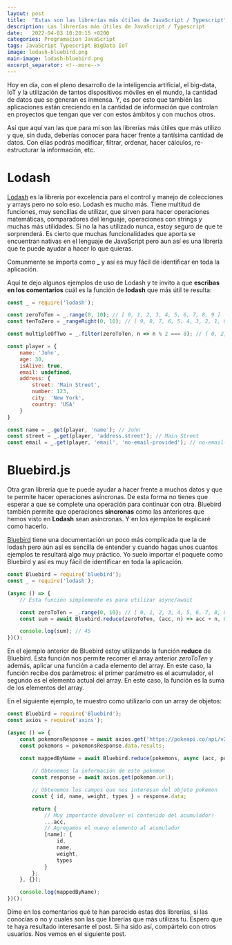 ```yaml
---
layout: post
title:  "Estas son las librerías más útiles de JavaScript / Typescript"
description: Las librerías más útiles de JavaScript / Typescript
date:   2022-04-03 10:20:15 +0200
categories: Programacion JavaScript
tags: JavaScript Typescript BigData IoT
image: lodash-bluebird.png
main-image: lodash-bluebird.png
excerpt_separator: <!--more-->
---
```

Hoy en día, con el pleno desarrollo de la inteligencia artificial, el big-data, IoT y la utilización de tantos dispositivos móviles en el mundo, la cantidad de datos que se generan es inmensa. Y, es por esto que también las aplicaciones están creciendo en la cantidad de información que controlan en proyectos que tengan que ver con estos ámbitos y con muchos otros.

Así que aquí van las que para mí son las librerías más útiles que más utilizo y que, sin duda, deberías conocer para hacer frente a tantísima cantidad de datos. Con ellas podrás modificar, filtrar, ordenar, hacer cálculos, re-estructurar la información, etc.

# Lodash
[Lodash](https://lodash.com/) es la librería por excelencia para el control y manejo de colecciones y arrays pero no solo eso. Lodash es mucho más. Tiene multitud de funciones, muy sencillas de utilizar, que sirven para hacer operaciones matemáticas, comparadores del lenguaje, operaciones con strings y muchas más utilidades. Si no la has utilizado nunca, estoy seguro de que te sorprenderá. Es cierto que muchas funcionalidades que aporta se encuentran nativas en el lenguaje de JavaScript pero aun así es una librería que te puede ayudar a hacer lo que quieras.

Comunmente se importa como **_** y así es muy fácil de identificar en toda la aplicación.

Aquí te dejo algunos ejemplos de uso de Lodash y te invito a que **escribas en los comentarios** cuál es la función de **lodash** que más útil te resulta:

```javascript
const _ = require('lodash');

const zeroToTen = _.range(0, 10); // [ 0, 1, 2, 3, 4, 5, 6, 7, 8, 9 ]
const tenToZero = _rangeRight(0, 10); // [ 9, 8, 7, 6, 5, 4, 3, 2, 1, 0 ]

const multipleOfTwo = _.filter(zeroToTen, n => n % 2 === 0); // [ 0, 2, 4, 6, 8 ]

const player = {
	name: 'John',
	age: 30,
	isAlive: true,
	email: undefined,
	address: {
		street: 'Main Street',
		number: 123,
		city: 'New York',
		country: 'USA'
	}
}

const name = _.get(player, 'name'); // John
const street = _.get(player, 'address.street'); // Main Street
const email = _.get(player, 'email', 'no-email-provided'); // no-email-provided

```

# Bluebird.js
Otra gran librería que te puede ayudar a hacer frente a muchos datos y que te permite hacer operaciones asíncronas. De esta forma no tienes que esperar a que se complete una operación para continuar con otra. Bluebird también permite que operaciones **síncronas** como las anteriores que hemos visto en **Lodash** sean asíncronas. Y en los ejemplos te explicaré como hacerlo.

[Bluebird](http://bluebirdjs.com/) tiene una documentación un poco más complicada que la de lodash pero aún así es sencilla de entender y cuando hagas unos cuantos ejemplos te resultará algo muy práctico. Yo suelo importar el paquete como Bluebird y así es muy fácil de identificar en toda la aplicación.

```javascript
const Bluebird = require('bluebird');
const _ = require('lodash');

(async () => {
	// Esta función simplemente es para utilizar async/await

	const zeroToTen = _.range(0, 10); // [ 0, 1, 2, 3, 4, 5, 6, 7, 8, 9 ]
	const sum = await Bluebird.reduce(zeroToTen, (acc, n) => acc + n, 0);

	console.log(sum); // 45
})();
```

En el ejemplo anterior de Bluebird estoy utilizando la función **reduce** de Bluebird. Esta función nos permite recorrer el array anterior *zeroToTen* y además, aplicar una función a cada elemento del array. En este caso, la función recibe dos parámetros: el primer parámetro es el acumulador, el segundo es el elemento actual del array. En este caso, la función es la suma de los elementos del array.

En el siguiente ejemplo, te muestro como utilizarlo con un array de objetos:

```javascript
const Bluebird = require('Bluebird');
const axios = require('axios');

(async () => {
	const pokemonsResponse = await axios.get('https://pokeapi.co/api/v2/pokemon/');
	const pokemons = pokemonsResponse.data.results;

	const mappedByName = await Bluebird.reduce(pokemons, async (acc, pokemon) => {
		
		// Obtenemos la información de este pokemon
		const response = await axios.get(pokemon.url);

		// Obtenemos los campos que nos interesan del objeto pokemon
		const { id, name, weight, types } = response.data;

		return {
			// Muy importante devolver el contenido del acumulador!
			...acc,
			// Agregamos el nuevo elemento al acumulador
			[name]: {
			 	id,
				name,
				weight,
				types
			}
		};
	}, {});

	console.log(mappedByName);
})();
```

Dime en los comentarios qué te han parecido estas dos librerías, si las conocías o no y cuales son las que librerías que más utilizas tu. Espero que te haya resultado interesante el post. Si ha sido así, compártelo con otros usuarios. Nos vemos en el siguiente post.

